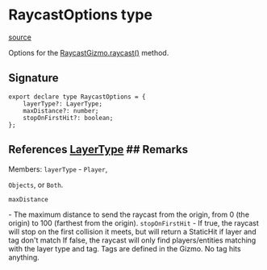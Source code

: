 # RaycastOptions type

[source](https://developers.meta.com/horizon-worlds/reference/2.0.0/core_raycastoptions)

Options for the [RaycastGizmo.raycast()](/horizon-worlds/reference/2.0.0/core_raycastgizmo#raycast) method.

## Signature

```
export declare type RaycastOptions = {
    layerType?: LayerType;
    maxDistance?: number;
    stopOnFirstHit?: boolean;
};
```

## References [LayerType](/horizon-worlds/reference/2.0.0/core_layertype) ## Remarks

Members: `layerType` \- `Player`, 

`Objects`, or `Both`.

  

`maxDistance`

 \- The maximum distance to send the raycast from the origin, from 0 (the origin) to 100 (farthest from the origin). `stopOnFirstHit` \- If true, the raycast will stop on the first collision it meets, but will return a StaticHit if layer and tag don't match If false, the raycast will only find players/entities matching with the layer type and tag. Tags are defined in the Gizmo. No tag hits anything.